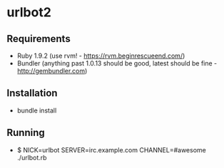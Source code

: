 urlbot2
=======

Requirements 
------------

* Ruby 1.9.2 (use rvm! - https://rvm.beginrescueend.com/)
* Bundler (anything past 1.0.13 should be good, latest should be fine - http://gembundler.com)

Installation
------------

* bundle install

Running
-------

* $ NICK=urlbot SERVER=irc.example.com CHANNEL=#awesome ./urlbot.rb
